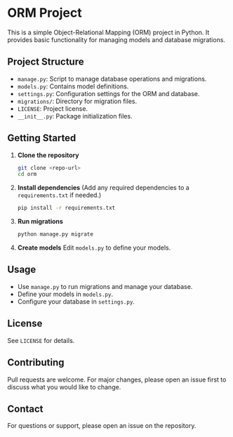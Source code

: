 # ORM Project

This is a simple Object-Relational Mapping (ORM) project in Python. It provides basic functionality for managing models and database migrations.

## Project Structure

- `manage.py`: Script to manage database operations and migrations.
- `models.py`: Contains model definitions.
- `settings.py`: Configuration settings for the ORM and database.
- `migrations/`: Directory for migration files.
- `LICENSE`: Project license.
- `__init__.py`: Package initialization files.

## Getting Started

1. **Clone the repository**
   ```zsh
   git clone <repo-url>
   cd orm
   ```
2. **Install dependencies**
   (Add any required dependencies to a `requirements.txt` if needed.)
   ```zsh
   pip install -r requirements.txt
   ```
3. **Run migrations**
   ```zsh
   python manage.py migrate
   ```
4. **Create models**
   Edit `models.py` to define your models.

## Usage
- Use `manage.py` to run migrations and manage your database.
- Define your models in `models.py`.
- Configure your database in `settings.py`.

## License
See `LICENSE` for details.

## Contributing
Pull requests are welcome. For major changes, please open an issue first to discuss what you would like to change.

## Contact
For questions or support, please open an issue on the repository.
